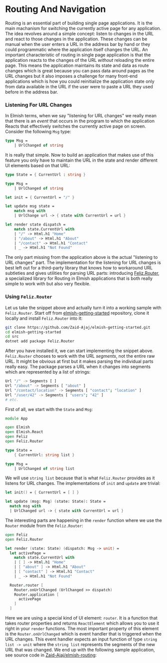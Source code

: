 # Routing And Navigation

Routing is an essential part of building single page applications. It is the main machanism for switching the currently active page for any application. The idea revolves around a simple concept: listen to changes in the URL and react to those changes in the application. These changes can be manual when the user enters a URL in the address bar by hand or they could programmatic where the application itself changes the URL. An important characteristic of routing in single page application is that the application reacts to the changes of the URL *without* reloading the entire page. This means the application maintains its state and data as route changes which is great because you can pass data around pages as the URL changes but it also imposes a challenge for many front-end applications which is how you could reinitialize the application state only from data available in the URL if the user were to paste a URL they used before in the address bar.

### Listening For URL Changes

In Elmish terms, when we say "listening for URL changes" we really mean that there is an *event* that occurs in the program to which the application Reacts that effectively switches the currently active page on screen. Consider the following `Msg` type:
```fsharp
type Msg =
    | UrlChanged of string
```
It is really that simple. Now to build an application that makes use of this feature you only have to maintain the URL in the state and render different UI elements based on that URL:
```fsharp
type State = { CurrentUrl : string }

type Msg =
    | UrlChanged of string

let init = { CurrentUrl = "/" }

let update msg state =
    match msg with
    | UrlChange url -> { state with CurrentUrl = url }

let render state dispatch =
    match state.CurrentUrl with
    | "/" -> Html.h1 "Home"
    | "/about" -> Html.h1 "About"
    | "/contact" -> Html.h1 "Contact"
    | _ -> Html.h1 "Not Found"
```
The only part missing from the application above is the actual "listening to URL changes" part. The implementation for the listening for URL changes is best left out for a third-party library that knows how to workaround URL subtleties and gives utilities for parsing URL parts: introducing [Feliz.Router](https://github.com/Zaid-Ajaj/Feliz.Router), a specialized library for Routing in Elmish applications that is both really simple to work with but also very flexible.

### Using `Feliz.Router`

Let us take the snippet above and actually turn it into a working sample with `Feliz.Router`. Start off from [elmish-getting-started](https://github.com/Zaid-Ajaj/elmish-getting-started) repository, clone it locally and install `Feliz.Router` into it:
```bash
git clone https://github.com/Zaid-Ajaj/elmish-getting-started.git
cd elmish-getting-started
cd src
dotnet add package Feliz.Router
```
After you have installed it, we can start implementing the snippet above. `Feliz.Router` chooses to work with the URL *segments*, not the entire raw URL. It might be obvious at first but it makes parsing the individual parts really easy. The package parses a URL when it changes into segments which are represented by a list of strings:
```bash
Url "/" -> Segments [ ]
Url "/about" -> Segments [ "about" ]
Url "/contact/location" -> Segments [ "contact"; "location" ]
Url "/user/42" -> Segments [ "users"; "42" ]
# etc.
```
First of all, we start with the `State` and `Msg`:
```fsharp
module App

open Elmish
open Elmish.React
open Feliz
open Feliz.Router

type State =
    { CurrentUrl: string list }

type Msg =
    | UrlChanged of string list
```
We will use `string list` because that is what `Feliz.Router` provides as it listens for URL changes. The implementations of `init` and `update` are trivial:
```fsharp
let init() = { CurrentUrl = [ ] }

let update (msg: Msg) (state: State): State =
  match msg with
  | UrlChanged url -> { state with CurrentUrl = url }
```
The interesting parts are happening in the `render` function where we use the `Router` module from the `Feliz.Router`:
```fsharp {highlight: ['12-17']}
open Feliz
open Feliz.Router

let render (state: State) (dispatch: Msg -> unit) =
  let activePage =
    match state.CurrentUrl with
    | [ ] -> Html.h1 "Home"
    | [ "about" ] -> Html.h1 "About"
    | [ "contact" ] -> Html.h1 "Contact"
    | _ -> Html.h1 "Not Found"

  Router.router [
    Router.onUrlChanged (UrlChanged >> dispatch)
    Router.application [
      activePage
    ]
  ]
```
Here we are using a special kind of UI element: `router`. It is a function that takes router properties and returns `ReactElement` which allows you to use it right in your `render` functions. The most important property of this element is the `Router.onUrlChanged` which is event handler that is triggered when the URL changes. This event handler expects an input function of type `string list -> unit` where the `string list` represents the segments of the new URL that was changed. We end up with the following sample application, see source code in [Zaid-Ajaj/elmish-routing](https://github.com/Zaid-Ajaj/elmish-routing):

<div style="width:100%">
  <div style="margin: 0 auto; width:60%;">
    <resolved-image source="/images/scaling/initial-routing.gif" />
  </div>
</div>

